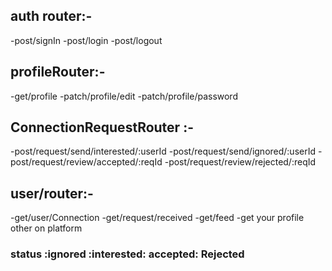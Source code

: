 ## auth router:-
-post/signIn
-post/login
-post/logout

## profileRouter:- 
-get/profile
-patch/profile/edit
-patch/profile/password

## ConnectionRequestRouter :-
-post/request/send/interested/:userId
-post/request/send/ignored/:userId
-post/request/review/accepted/:reqId
-post/request/review/rejected/:reqId

## user/router:-
-get/user/Connection
-get/request/received
-get/feed -get your profile other on platform

### status :ignored :interested: accepted: Rejected




